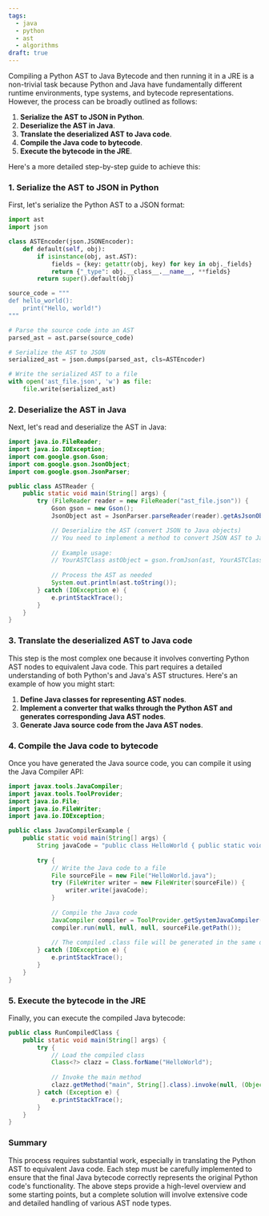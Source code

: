 ```yaml
---
tags:
  - java
  - python
  - ast
  - algorithms
draft: true
---
```



Compiling a Python AST to Java Bytecode and then running it in a JRE is a non-trivial task because Python and Java have fundamentally different runtime environments, type systems, and bytecode representations. However, the process can be broadly outlined as follows:

1. **Serialize the AST to JSON in Python**.
2. **Deserialize the AST in Java**.
3. **Translate the deserialized AST to Java code**.
4. **Compile the Java code to bytecode**.
5. **Execute the bytecode in the JRE**.

Here's a more detailed step-by-step guide to achieve this:

### 1. Serialize the AST to JSON in Python

First, let's serialize the Python AST to a JSON format:

```python
import ast
import json

class ASTEncoder(json.JSONEncoder):
    def default(self, obj):
        if isinstance(obj, ast.AST):
            fields = {key: getattr(obj, key) for key in obj._fields}
            return {"_type": obj.__class__.__name__, **fields}
        return super().default(obj)

source_code = """
def hello_world():
    print("Hello, world!")
"""

# Parse the source code into an AST
parsed_ast = ast.parse(source_code)

# Serialize the AST to JSON
serialized_ast = json.dumps(parsed_ast, cls=ASTEncoder)

# Write the serialized AST to a file
with open('ast_file.json', 'w') as file:
    file.write(serialized_ast)
```

### 2. Deserialize the AST in Java

Next, let's read and deserialize the AST in Java:

```java
import java.io.FileReader;
import java.io.IOException;
import com.google.gson.Gson;
import com.google.gson.JsonObject;
import com.google.gson.JsonParser;

public class ASTReader {
    public static void main(String[] args) {
        try (FileReader reader = new FileReader("ast_file.json")) {
            Gson gson = new Gson();
            JsonObject ast = JsonParser.parseReader(reader).getAsJsonObject();

            // Deserialize the AST (convert JSON to Java objects)
            // You need to implement a method to convert JSON AST to Java AST representation
            
            // Example usage:
            // YourASTClass astObject = gson.fromJson(ast, YourASTClass.class);
            
            // Process the AST as needed
            System.out.println(ast.toString());
        } catch (IOException e) {
            e.printStackTrace();
        }
    }
}
```

### 3. Translate the deserialized AST to Java code

This step is the most complex one because it involves converting Python AST nodes to equivalent Java code. This part requires a detailed understanding of both Python's and Java's AST structures. Here's an example of how you might start:

1. **Define Java classes for representing AST nodes**.
2. **Implement a converter that walks through the Python AST and generates corresponding Java AST nodes**.
3. **Generate Java source code from the Java AST nodes**.

### 4. Compile the Java code to bytecode

Once you have generated the Java source code, you can compile it using the Java Compiler API:

```java
import javax.tools.JavaCompiler;
import javax.tools.ToolProvider;
import java.io.File;
import java.io.FileWriter;
import java.io.IOException;

public class JavaCompilerExample {
    public static void main(String[] args) {
        String javaCode = "public class HelloWorld { public static void main(String[] args) { System.out.println(\"Hello, world!\"); } }";
        
        try {
            // Write the Java code to a file
            File sourceFile = new File("HelloWorld.java");
            try (FileWriter writer = new FileWriter(sourceFile)) {
                writer.write(javaCode);
            }
            
            // Compile the Java code
            JavaCompiler compiler = ToolProvider.getSystemJavaCompiler();
            compiler.run(null, null, null, sourceFile.getPath());
            
            // The compiled .class file will be generated in the same directory
        } catch (IOException e) {
            e.printStackTrace();
        }
    }
}
```

### 5. Execute the bytecode in the JRE

Finally, you can execute the compiled Java bytecode:

```java
public class RunCompiledClass {
    public static void main(String[] args) {
        try {
            // Load the compiled class
            Class<?> clazz = Class.forName("HelloWorld");
            
            // Invoke the main method
            clazz.getMethod("main", String[].class).invoke(null, (Object) new String[] {});
        } catch (Exception e) {
            e.printStackTrace();
        }
    }
}
```

### Summary

This process requires substantial work, especially in translating the Python AST to equivalent Java code. Each step must be carefully implemented to ensure that the final Java bytecode correctly represents the original Python code's functionality. The above steps provide a high-level overview and some starting points, but a complete solution will involve extensive code and detailed handling of various AST node types.